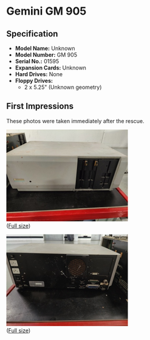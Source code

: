 # Gemini GM 905

## Specification

* **Model Name:** Unknown
* **Model Number:** GM 905
* **Serial No.:** 01595
* **Expansion Cards:** Unknown
* **Hard Drives:** None
* **Floppy Drives:**
  * 2 x 5.25" (Unknown geometry)

## First Impressions

These photos were taken immediately after the rescue.

![20241127-Gemini-GM905-01595-Front](20241127-Gemini-GM905-01595-Front-scaled.jpg "20241127-Gemini-GM905-01595-Front")
</br> ([Full size](20241127-Gemini-GM905-01595-Front.jpg))

![20241127-Gemini-GM905-01595-Back](20241127-Gemini-GM905-01595-Back-scaled.jpg "20241127-Gemini-GM905-01595-Back")
</br> ([Full size](20241127-Gemini-GM905-01595-Back.jpg))
